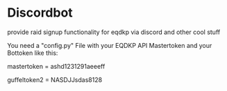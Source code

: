 # Discordbot
 provide raid signup functionality for eqdkp via discord and other cool stuff

You need a "config.py" File with your EQDKP API Mastertoken and your Bottoken like this:

mastertoken = ashd1231291aeeeff

guffeltoken2 = NASDJJsdas8128
